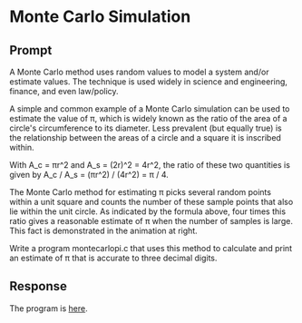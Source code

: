 # Monte Carlo Simulation

## Prompt
A Monte Carlo method uses random values to model a system and/or estimate values. The technique is used widely in science and engineering, finance, and even law/policy.

A simple and common example of a Monte Carlo simulation can be used to estimate the value of π, which is widely known as the ratio of the area of a circle's circumference to its diameter. Less prevalent (but equally true) is the relationship between the areas of a circle and a square it is inscribed within.

With A_c = πr^2 and A_s = (2r)^2 = 4r^2, the ratio of these two quantities is given by A_c / A_s = (πr^2) / (4r^2) = π / 4.

The Monte Carlo method for estimating π picks several random points within a unit square and counts the number of these sample points that also lie within the unit circle. As indicated by the formula above, four times this ratio gives a reasonable estimate of π when the number of samples is large. This fact is demonstrated in the animation at right.

Write a program montecarlopi.c that uses this method to calculate and print an estimate of π that is accurate to three decimal digits.

## Response
The program is [here](https://github.com/ridhika123/Monte-Carlo-Simulation/blob/main/montecarlopi.c).
